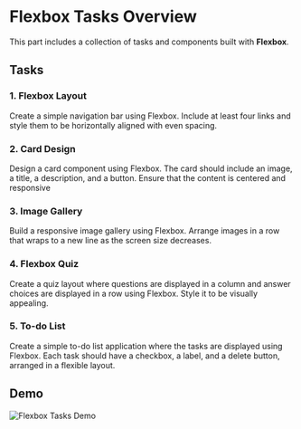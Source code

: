 # Flexbox Tasks Overview
This part includes a collection of tasks and components built with **Flexbox**.

## Tasks

### 1. Flexbox Layout
Create a simple navigation bar using Flexbox. Include at least four links and style them to be horizontally aligned with even spacing.

### 2. Card Design
Design a card component using Flexbox. The card should include an image, a title, a description, and a button. Ensure that the content is centered and responsive

### 3. Image Gallery
Build a responsive image gallery using Flexbox. Arrange images in a row that wraps to a new line as the screen size decreases.

### 4. Flexbox Quiz
Create a quiz layout where questions are displayed in a column and answer choices are displayed in a row using Flexbox. Style it to be visually appealing.

### 5. To-do List
Create a simple to-do list application where the tasks are displayed using Flexbox. Each task should have a checkbox, a label, and a delete button, arranged in a flexible layout.

## Demo 

![Flexbox Tasks Demo](link)